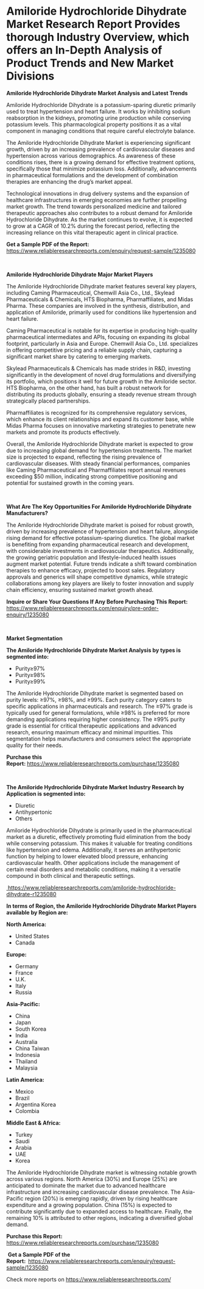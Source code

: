 <p><h1>Amiloride Hydrochloride Dihydrate Market Research Report Provides thorough Industry Overview, which offers an In-Depth Analysis of Product Trends and New Market Divisions</h1></p><p><strong>Amiloride Hydrochloride Dihydrate Market Analysis and Latest Trends</strong></p>
<p><p>Amiloride Hydrochloride Dihydrate is a potassium-sparing diuretic primarily used to treat hypertension and heart failure. It works by inhibiting sodium reabsorption in the kidneys, promoting urine production while conserving potassium levels. This pharmacological property positions it as a vital component in managing conditions that require careful electrolyte balance.</p><p>The Amiloride Hydrochloride Dihydrate Market is experiencing significant growth, driven by an increasing prevalence of cardiovascular diseases and hypertension across various demographics. As awareness of these conditions rises, there is a growing demand for effective treatment options, specifically those that minimize potassium loss. Additionally, advancements in pharmaceutical formulations and the development of combination therapies are enhancing the drug’s market appeal.</p><p>Technological innovations in drug delivery systems and the expansion of healthcare infrastructures in emerging economies are further propelling market growth. The trend towards personalized medicine and tailored therapeutic approaches also contributes to a robust demand for Amiloride Hydrochloride Dihydrate. As the market continues to evolve, it is expected to grow at a CAGR of 10.2% during the forecast period, reflecting the increasing reliance on this vital therapeutic agent in clinical practice.</p></p>
<p><strong>Get a Sample PDF of the Report:&nbsp;</strong> <a href="https://www.reliableresearchreports.com/enquiry/request-sample/1235080?utm_campaign=2292&utm_medium=2&utm_source=Github&utm_content=ia&utm_term=31032025&utm_id=amiloride-hydrochloride-dihydrate">https://www.reliableresearchreports.com/enquiry/request-sample/1235080</a></p>
<p>&nbsp;</p>
<p><strong>Amiloride Hydrochloride Dihydrate Major Market Players</strong></p>
<p><p>The Amiloride Hydrochloride Dihydrate market features several key players, including Caming Pharmaceutical, Chemwill Asia Co., Ltd., Skylead Pharmaceuticals & Chemicals, HTS Biopharma, Pharmaffiliates, and Midas Pharma. These companies are involved in the synthesis, distribution, and application of Amiloride, primarily used for conditions like hypertension and heart failure.</p><p>Caming Pharmaceutical is notable for its expertise in producing high-quality pharmaceutical intermediates and APIs, focusing on expanding its global footprint, particularly in Asia and Europe. Chemwill Asia Co., Ltd. specializes in offering competitive pricing and a reliable supply chain, capturing a significant market share by catering to emerging markets.</p><p>Skylead Pharmaceuticals & Chemicals has made strides in R&D, investing significantly in the development of novel drug formulations and diversifying its portfolio, which positions it well for future growth in the Amiloride sector. HTS Biopharma, on the other hand, has built a robust network for distributing its products globally, ensuring a steady revenue stream through strategically placed partnerships.</p><p>Pharmaffiliates is recognized for its comprehensive regulatory services, which enhance its client relationships and expand its customer base, while Midas Pharma focuses on innovative marketing strategies to penetrate new markets and promote its products effectively.</p><p>Overall, the Amiloride Hydrochloride Dihydrate market is expected to grow due to increasing global demand for hypertension treatments. The market size is projected to expand, reflecting the rising prevalence of cardiovascular diseases. With steady financial performances, companies like Caming Pharmaceutical and Pharmaffiliates report annual revenues exceeding $50 million, indicating strong competitive positioning and potential for sustained growth in the coming years.</p></p>
<p>&nbsp;</p>
<p><strong>What Are The Key Opportunities For Amiloride Hydrochloride Dihydrate Manufacturers?</strong></p>
<p><p>The Amiloride Hydrochloride Dihydrate market is poised for robust growth, driven by increasing prevalence of hypertension and heart failure, alongside rising demand for effective potassium-sparing diuretics. The global market is benefiting from expanding pharmaceutical research and development, with considerable investments in cardiovascular therapeutics. Additionally, the growing geriatric population and lifestyle-induced health issues augment market potential. Future trends indicate a shift toward combination therapies to enhance efficacy, projected to boost sales. Regulatory approvals and generics will shape competitive dynamics, while strategic collaborations among key players are likely to foster innovation and supply chain efficiency, ensuring sustained market growth ahead.</p></p>
<p><strong>Inquire or Share Your Questions If Any Before Purchasing This Report:</strong> <a href="https://www.reliableresearchreports.com/enquiry/pre-order-enquiry/1235080?utm_campaign=2292&utm_medium=2&utm_source=Github&utm_content=ia&utm_term=31032025&utm_id=amiloride-hydrochloride-dihydrate">https://www.reliableresearchreports.com/enquiry/pre-order-enquiry/1235080</a></p>
<p>&nbsp;</p>
<p><strong>Market Segmentation</strong></p>
<p><strong>The Amiloride Hydrochloride Dihydrate Market Analysis by types is segmented into:</strong></p>
<p><ul><li>Purity≥97%</li><li>Purity≥98%</li><li>Purity≥99%</li></ul></p>
<p><p>The Amiloride Hydrochloride Dihydrate market is segmented based on purity levels: ≥97%, ≥98%, and ≥99%. Each purity category caters to specific applications in pharmaceuticals and research. The ≥97% grade is typically used for general formulations, while ≥98% is preferred for more demanding applications requiring higher consistency. The ≥99% purity grade is essential for critical therapeutic applications and advanced research, ensuring maximum efficacy and minimal impurities. This segmentation helps manufacturers and consumers select the appropriate quality for their needs.</p></p>
<p><strong>Purchase this Report:&nbsp;</strong><a href="https://www.reliableresearchreports.com/purchase/1235080?utm_campaign=2292&utm_medium=2&utm_source=Github&utm_content=ia&utm_term=31032025&utm_id=amiloride-hydrochloride-dihydrate">https://www.reliableresearchreports.com/purchase/1235080</a></p>
<p>&nbsp;</p>
<p><strong>The Amiloride Hydrochloride Dihydrate Market Industry Research by Application is segmented into:</strong></p>
<p><ul><li>Diuretic</li><li>Antihypertonic</li><li>Others</li></ul></p>
<p><p>Amiloride Hydrochloride Dihydrate is primarily used in the pharmaceutical market as a diuretic, effectively promoting fluid elimination from the body while conserving potassium. This makes it valuable for treating conditions like hypertension and edema. Additionally, it serves an antihypertonic function by helping to lower elevated blood pressure, enhancing cardiovascular health. Other applications include the management of certain renal disorders and metabolic conditions, making it a versatile compound in both clinical and therapeutic settings.</p></p>
<p><a href="https://www.reliableresearchreports.com/amiloride-hydrochloride-dihydrate-r1235080?utm_campaign=2292&utm_medium=2&utm_source=Github&utm_content=ia&utm_term=31032025&utm_id=amiloride-hydrochloride-dihydrate">&nbsp;https://www.reliableresearchreports.com/amiloride-hydrochloride-dihydrate-r1235080</a></p>
<p><strong>In terms of Region, the Amiloride Hydrochloride Dihydrate Market Players available by Region are:</strong></p>
<p>
    <p> <strong> North America: </strong>
        <ul>
            <li>United States</li>
            <li>Canada</li>
        </ul>
        </p> 
    <p> <strong> Europe: </strong>
        <ul>
            <li>Germany</li>
            <li>France</li>
            <li>U.K.</li>
            <li>Italy</li>
            <li>Russia</li>
        </ul>
        </p> 
    <p> <strong> Asia-Pacific: </strong>
        <ul>
            <li>China</li>
            <li>Japan</li>
            <li>South Korea</li>
            <li>India</li>
            <li>Australia</li>
            <li>China Taiwan</li>
            <li>Indonesia</li>
            <li>Thailand</li>
            <li>Malaysia</li>
        </ul>
        </p> 
    <p> <strong> Latin America: </strong>
        <ul>
            <li>Mexico</li>
            <li>Brazil</li>
            <li>Argentina Korea</li>
            <li>Colombia</li>
        </ul>
        </p> 
    <p> <strong> Middle East & Africa: </strong>
        <ul>
            <li>Turkey</li>
            <li>Saudi</li>
            <li>Arabia</li>
            <li>UAE</li>
            <li>Korea</li>
        </ul>
    </p>
    </p>
<p><p>The Amiloride Hydrochloride Dihydrate market is witnessing notable growth across various regions. North America (30%) and Europe (25%) are anticipated to dominate the market due to advanced healthcare infrastructure and increasing cardiovascular disease prevalence. The Asia-Pacific region (20%) is emerging rapidly, driven by rising healthcare expenditure and a growing population. China (15%) is expected to contribute significantly due to expanded access to healthcare. Finally, the remaining 10% is attributed to other regions, indicating a diversified global demand.</p></p>
<p><strong>Purchase this Report: </strong><a href="https://www.reliableresearchreports.com/purchase/1235080?utm_campaign=2292&utm_medium=2&utm_source=Github&utm_content=ia&utm_term=31032025&utm_id=amiloride-hydrochloride-dihydrate">https://www.reliableresearchreports.com/purchase/1235080</a></p>
<p>&nbsp;<strong>Get a Sample PDF of the Report:&nbsp;&nbsp;</strong><a href="https://www.reliableresearchreports.com/enquiry/request-sample/1235080?utm_campaign=2292&utm_medium=2&utm_source=Github&utm_content=ia&utm_term=31032025&utm_id=amiloride-hydrochloride-dihydrate">https://www.reliableresearchreports.com/enquiry/request-sample/1235080</a></p>
<p><strong></strong></p>
<p>Check more reports on <a href="https://www.reliableresearchreports.com/?utm_campaign=2292&utm_medium=2&utm_source=Github&utm_content=ia&utm_term=31032025&utm_id=amiloride-hydrochloride-dihydrate">https://www.reliableresearchreports.com/</a></p>